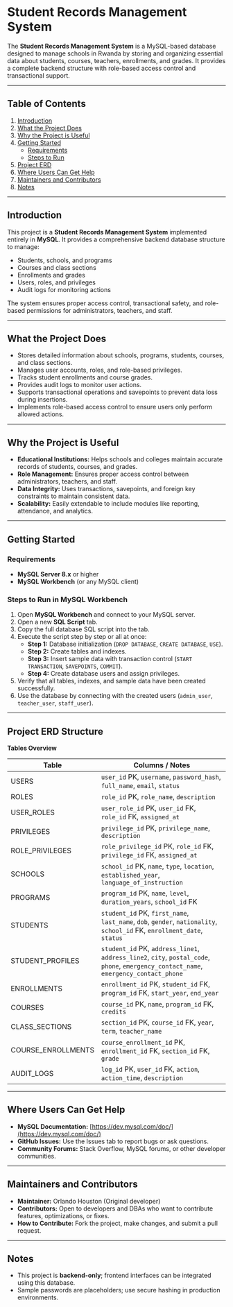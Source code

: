 # Student Records Management System

The **Student Records Management System** is a MySQL-based database designed to manage schools in Rwanda by storing and organizing essential data about students, courses, teachers, enrollments, and grades. It provides a complete backend structure with role-based access control and transactional support.

---

## Table of Contents
1. [Introduction](#introduction)
2. [What the Project Does](#what-the-project-does)
3. [Why the Project is Useful](#why-the-project-is-useful)
4. [Getting Started](#getting-started)
    - [Requirements](#requirements)
    - [Steps to Run](#steps-to-run-in-mysql-workbench)
5. [Project ERD](#project-erd-structure)
6. [Where Users Can Get Help](#where-users-can-get-help)
7. [Maintainers and Contributors](#maintainers-and-contributors)
8. [Notes](#notes)

---

## Introduction
This project is a **Student Records Management System** implemented entirely in **MySQL**. It provides a comprehensive backend database structure to manage:

- Students, schools, and programs  
- Courses and class sections  
- Enrollments and grades  
- Users, roles, and privileges  
- Audit logs for monitoring actions  

The system ensures proper access control, transactional safety, and role-based permissions for administrators, teachers, and staff.

---

## What the Project Does
- Stores detailed information about schools, programs, students, courses, and class sections.  
- Manages user accounts, roles, and role-based privileges.  
- Tracks student enrollments and course grades.  
- Provides audit logs to monitor user actions.  
- Supports transactional operations and savepoints to prevent data loss during insertions.  
- Implements role-based access control to ensure users only perform allowed actions.  

---

## Why the Project is Useful
- **Educational Institutions:** Helps schools and colleges maintain accurate records of students, courses, and grades.  
- **Role Management:** Ensures proper access control between administrators, teachers, and staff.  
- **Data Integrity:** Uses transactions, savepoints, and foreign key constraints to maintain consistent data.  
- **Scalability:** Easily extendable to include modules like reporting, attendance, and analytics.  

---

## Getting Started

### Requirements
- **MySQL Server 8.x** or higher  
- **MySQL Workbench** (or any MySQL client)  

### Steps to Run in MySQL Workbench
1. Open **MySQL Workbench** and connect to your MySQL server.  
2. Open a new **SQL Script** tab.  
3. Copy the full database SQL script into the tab.  
4. Execute the script step by step or all at once:  
   - **Step 1:** Database initialization (`DROP DATABASE`, `CREATE DATABASE`, `USE`).  
   - **Step 2:** Create tables and indexes.  
   - **Step 3:** Insert sample data with transaction control (`START TRANSACTION`, `SAVEPOINTS`, `COMMIT`).  
   - **Step 4:** Create database users and assign privileges.  
5. Verify that all tables, indexes, and sample data have been created successfully.  
6. Use the database by connecting with the created users (`admin_user`, `teacher_user`, `staff_user`).  

---

## Project ERD Structure

**Tables Overview**

| Table | Columns / Notes |
|-------|----------------|
| USERS | `user_id` PK, `username`, `password_hash`, `full_name`, `email`, `status` |
| ROLES | `role_id` PK, `role_name`, `description` |
| USER_ROLES | `user_role_id` PK, `user_id` FK, `role_id` FK, `assigned_at` |
| PRIVILEGES | `privilege_id` PK, `privilege_name`, `description` |
| ROLE_PRIVILEGES | `role_privilege_id` PK, `role_id` FK, `privilege_id` FK, `assigned_at` |
| SCHOOLS | `school_id` PK, `name`, `type`, `location`, `established_year`, `language_of_instruction` |
| PROGRAMS | `program_id` PK, `name`, `level`, `duration_years`, `school_id` FK |
| STUDENTS | `student_id` PK, `first_name`, `last_name`, `dob`, `gender`, `nationality`, `school_id` FK, `enrollment_date`, `status` |
| STUDENT_PROFILES | `student_id` PK, `address_line1`, `address_line2`, `city`, `postal_code`, `phone`, `emergency_contact_name`, `emergency_contact_phone` |
| ENROLLMENTS | `enrollment_id` PK, `student_id` FK, `program_id` FK, `start_year`, `end_year` |
| COURSES | `course_id` PK, `name`, `program_id` FK, `credits` |
| CLASS_SECTIONS | `section_id` PK, `course_id` FK, `year`, `term`, `teacher_name` |
| COURSE_ENROLLMENTS | `course_enrollment_id` PK, `enrollment_id` FK, `section_id` FK, `grade` |
| AUDIT_LOGS | `log_id` PK, `user_id` FK, `action`, `action_time`, `description` |

---

## Where Users Can Get Help
- **MySQL Documentation:** [https://dev.mysql.com/doc/](https://dev.mysql.com/doc/)  
- **GitHub Issues:** Use the Issues tab to report bugs or ask questions.  
- **Community Forums:** Stack Overflow, MySQL forums, or other developer communities.  

---

## Maintainers and Contributors
- **Maintainer:** Orlando Houston (Original developer)  
- **Contributors:** Open to developers and DBAs who want to contribute features, optimizations, or fixes.  
- **How to Contribute:** Fork the project, make changes, and submit a pull request.  

---

## Notes
- This project is **backend-only**; frontend interfaces can be integrated using this database.  
- Sample passwords are placeholders; use secure hashing in production environments.  
